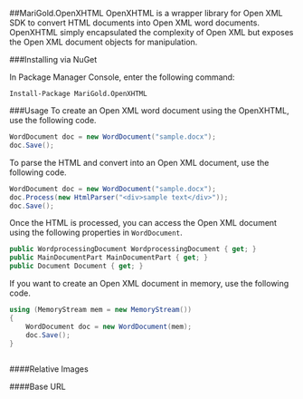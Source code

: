 ##MariGold.OpenXHTML
OpenXHTML is a wrapper library for Open XML SDK to convert HTML documents into Open XML word documents. OpenXHTML simply encapsulated the complexity of Open XML but exposes the Open XML document objects for manipulation.

###Installing via NuGet

In Package Manager Console, enter the following command:
```
Install-Package MariGold.OpenXHTML
```

###Usage
To create an Open XML word document using the OpenXHTML, use the following code.

```csharp
WordDocument doc = new WordDocument("sample.docx");
doc.Save();
```

To parse the HTML and convert into an Open XML document, use the following code.

```csharp
WordDocument doc = new WordDocument("sample.docx");
doc.Process(new HtmlParser("<div>sample text</div>"));
doc.Save();
```
Once the HTML is processed, you can access the Open XML document using the following properties in `WordDocument`.

```csharp
public WordprocessingDocument WordprocessingDocument { get; }
public MainDocumentPart MainDocumentPart { get; }
public Document Document { get; }
```

If you want to create an Open XML document in memory, use the following code.

```csharp
using (MemoryStream mem = new MemoryStream())
{
	WordDocument doc = new WordDocument(mem);
	doc.Save();
}
			
```

####Relative Images

####Base URL
